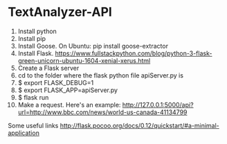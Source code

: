 # TextAnalyzer-API

1. Install python
2. Install pip
3. Install Goose. On Ubuntu: pip install goose-extractor
4. Install Flask. https://www.fullstackpython.com/blog/python-3-flask-green-unicorn-ubuntu-1604-xenial-xerus.html
5. Create a Flask server
6. cd to the folder where the flask python file apiServer.py is
7. $ export FLASK_DEBUG=1
8. $ export FLASK_APP=apiServer.py
9. $ flask run
10. Make a request. Here's an example: http://127.0.0.1:5000/api?url=http://www.bbc.com/news/world-us-canada-41134799



Some useful links
http://flask.pocoo.org/docs/0.12/quickstart/#a-minimal-application
